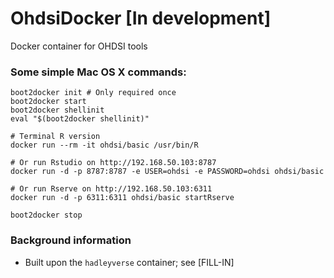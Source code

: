 # OhdsiDocker [In development]
Docker container for OHDSI tools


### Some simple Mac OS X commands:
```
boot2docker init # Only required once
boot2docker start
boot2docker shellinit
eval "$(boot2docker shellinit)"

# Terminal R version
docker run --rm -it ohdsi/basic /usr/bin/R 

# Or run Rstudio on http://192.168.50.103:8787
docker run -d -p 8787:8787 -e USER=ohdsi -e PASSWORD=ohdsi ohdsi/basic

# Or run Rserve on http://192.168.50.103:6311
docker run -d -p 6311:6311 ohdsi/basic startRserve

boot2docker stop
```

### Background information
* Built upon the `hadleyverse` container; see [FILL-IN]

